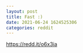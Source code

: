 ```yaml
--- 
layout: post 
title: Fast :) 
date: 2021-06-24 1624525306 
categories: reddit 
--- 
```

https://redd.it/o6x3ia